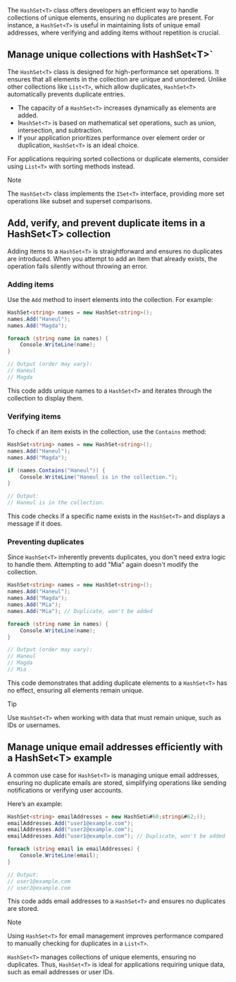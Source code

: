 The `HashSet<T>` class offers developers an efficient way to handle collections of unique elements, ensuring no duplicates are present. For instance, a `HashSet<T>` is useful in maintaining lists of unique email addresses, where verifying and adding items without repetition is crucial.

## Manage unique collections with HashSet&#60;T&#62;`

The `HashSet<T>` class is designed for high-performance set operations. It ensures that all elements in the collection are unique and unordered. Unlike other collections like `List<T>`, which allow duplicates, `HashSet<T>` automatically prevents duplicate entries.

- The capacity of a `HashSet<T>` increases dynamically as elements are added.
- I`HashSet<T>` is based on mathematical set operations, such as union, intersection, and subtraction.
- If your application prioritizes performance over element order or duplication, `HashSet<T>` is an ideal choice.

For applications requiring sorted collections or duplicate elements, consider using `List<T>` with sorting methods instead.

> [!NOTE]
> The `HashSet<T>` class implements the `ISet<T>` interface, providing more set operations like subset and superset comparisons.

## Add, verify, and prevent duplicate items in a HashSet&#60;T&#62; collection

Adding items to a `HashSet<T>` is straightforward and ensures no duplicates are introduced. When you attempt to add an item that already exists, the operation fails silently without throwing an error.

### Adding items

Use the `Add` method to insert elements into the collection. For example:

```csharp
HashSet<string> names = new HashSet<string>();
names.Add("Haneul");
names.Add("Magda");

foreach (string name in names) {
    Console.WriteLine(name);
}

// Output (order may vary):
// Haneul
// Magda
```

This code adds unique names to a `HashSet<T>` and iterates through the collection to display them.

### Verifying items

To check if an item exists in the collection, use the `Contains` method:

```csharp
HashSet<string> names = new HashSet<string>();
names.Add("Haneul");
names.Add("Magda");

if (names.Contains("Haneul")) {
    Console.WriteLine("Haneul is in the collection.");
}

// Output:
// Haneul is in the collection.
```

This code checks if a specific name exists in the `HashSet<T>` and displays a message if it does.

### Preventing duplicates

Since `HashSet<T>` inherently prevents duplicates, you don't need extra logic to handle them. Attempting to add "Mia" again doesn't modify the collection.

```csharp
HashSet<string> names = new HashSet<string>();
names.Add("Haneul");
names.Add("Magda");
names.Add("Mia");
names.Add("Mia"); // Duplicate, won't be added

foreach (string name in names) {
    Console.WriteLine(name);
}

// Output (order may vary):
// Haneul
// Magda
// Mia
```

This code demonstrates that adding duplicate elements to a `HashSet<T>` has no effect, ensuring all elements remain unique.

> [!TIP]
> Use `HashSet<T>` when working with data that must remain unique, such as IDs or usernames.

## Manage unique email addresses efficiently with a HashSet&#60;T&#62; example

A common use case for `HashSet<T>` is managing unique email addresses, ensuring no duplicate emails are stored, simplifying operations like sending notifications or verifying user accounts.

Here’s an example:

```csharp
HashSet<string> emailAddresses = new HashSet&#60;string&#62;();
emailAddresses.Add("user1@example.com");
emailAddresses.Add("user2@example.com");
emailAddresses.Add("user1@example.com"); // Duplicate, won't be added

foreach (string email in emailAddresses) {
    Console.WriteLine(email);
}

// Output:
// user1@example.com
// user2@example.com
```

This code adds email addresses to a `HashSet<T>` and ensures no duplicates are stored.

> [!NOTE]
> Using `HashSet<T>` for email management improves performance compared to manually checking for duplicates in a `List<T>`.

`HashSet<T>` manages collections of unique elements, ensuring no duplicates. Thus, `HashSet<T>` is ideal for applications requiring unique data, such as email addresses or user IDs.
